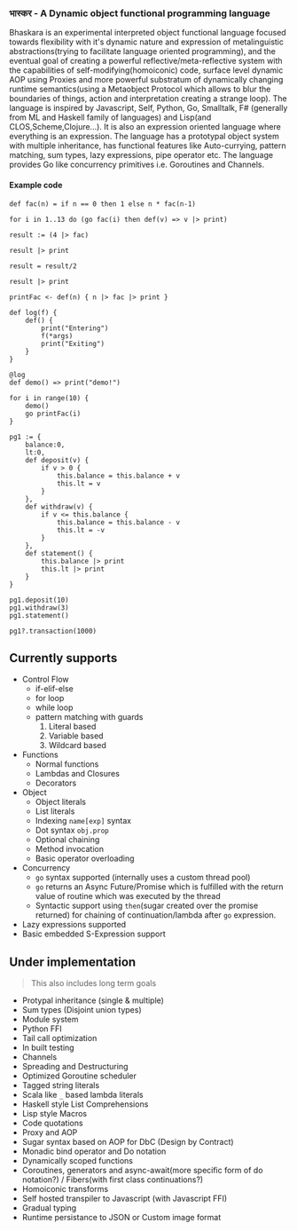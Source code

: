 ### भास्कर - A Dynamic object functional programming language

Bhaskara is an experimental interpreted object functional language focused towards flexibility with it's dynamic nature and expression of metalinguistic abstractions(trying to facilitate language oriented programming), and  the eventual goal of creating a powerful reflective/meta-reflective system with the capabilities of self-modifying(homoiconic) code, surface level dynamic AOP using Proxies and more powerful substratum of dynamically changing runtime semantics(using a Metaobject Protocol which allows to blur the boundaries of things, action and interpretation creating a strange loop). The language is inspired by Javascript, Self, Python, Go, Smalltalk, F# (generally from ML and Haskell family of languages) and Lisp(and CLOS,Scheme,Clojure...). It is also an expression oriented language where everything is an expression. The language has a prototypal object system with multiple inheritance, has functional features like Auto-currying, pattern matching, sum types, lazy expressions, pipe operator etc. The language provides Go like concurrency primitives i.e. Goroutines and Channels.

#### Example code
```
def fac(n) = if n == 0 then 1 else n * fac(n-1)

for i in 1..13 do (go fac(i) then def(v) => v |> print)

result := (4 |> fac)

result |> print

result = result/2

result |> print

printFac <- def(n) { n |> fac |> print }

def log(f) {
    def() {
        print("Entering")
        f(*args)
        print("Exiting")
    }
}

@log
def demo() => print("demo!")

for i in range(10) {
    demo()
    go printFac(i)
}
```

```
pg1 := {
    balance:0,
    lt:0,
    def deposit(v) {
        if v > 0 {
            this.balance = this.balance + v
            this.lt = v
        }
    },
    def withdraw(v) {
        if v <= this.balance {
            this.balance = this.balance - v
            this.lt = -v
        }
    },
    def statement() {
        this.balance |> print
        this.lt |> print
    }
}

pg1.deposit(10)
pg1.withdraw(3)
pg1.statement()

pg1?.transaction(1000)
```

## Currently supports
* Control Flow
    * if-elif-else
    * for loop
    * while loop
    * pattern matching with guards
        1. Literal based 
        2. Variable based
        3. Wildcard based
* Functions
    * Normal functions
    * Lambdas and Closures
    * Decorators
* Object
    * Object literals
    * List literals
    * Indexing `name[exp]` syntax
    * Dot syntax `obj.prop`
    * Optional chaining
    * Method invocation
    * Basic operator overloading
* Concurrency
    * `go` syntax supported (internally uses a custom thread pool)
    * `go` returns an Async Future/Promise which is fulfilled with the return value of routine which was executed by the thread
    * Syntactic support using `then`(sugar created over the promise returned) for chaining of continuation/lambda after `go` expression.
* Lazy expressions supported
* Basic embedded S-Expression support

## Under implementation
> This also includes long term goals
* Protypal inheritance (single & multiple)
* Sum types (Disjoint union types)
* Module system
* Python FFI
* Tail call optimization
* In built testing
* Channels
* Spreading and Destructuring
* Optimized Goroutine scheduler
* Tagged string literals
* Scala like `_` based lambda literals
* Haskell style List Comprehensions
* Lisp style Macros
* Code quotations
* Proxy and AOP
* Sugar syntax based on AOP for DbC (Design by Contract)
* Monadic bind operator and Do notation
* Dynamically scoped functions
* Coroutines, generators and async-await(more specific form of do notation?) / Fibers(with first class continuations?)
* Homoiconic transforms
* Self hosted transpiler to Javascript (with Javascript FFI)
* Gradual typing
* Runtime persistance to JSON or Custom image format